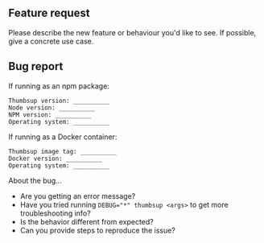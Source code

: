 
<!--

Hi!

Thanks for taking the time to submit a feature request or bug report. Please try to fill out the relevant fields, and remove any irrelevant section from this template.

-->


## Feature request

Please describe the new feature or behaviour you'd like to see.
If possible, give a concrete use case.

## Bug report

If running as an npm package:

```
Thumbsup version: __________
Node version: __________
NPM version: __________
Operating system: __________
```

If running as a Docker container:

```
Thumbsup image tag: __________
Docker version: __________
Operating system: __________
```

About the bug...

- Are you getting an error message?
- Have you tried running `DEBUG="*" thumbsup <args>` to get more troubleshooting info?
- Is the behavior different from expected?
- Can you provide steps to reproduce the issue?
